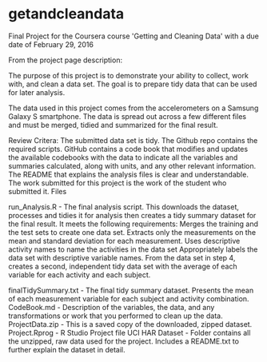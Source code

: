 # getandcleandata
Final Project for the Coursera course 'Getting and Cleaning Data' with a due date of February 29, 2016

From the project page description:

The purpose of this project is to demonstrate your ability to collect, work with, and clean a data set. The goal is to prepare tidy data that can be used for later analysis.

The data used in this project comes from the accelerometers on a Samsung Galaxy S smartphone. The data is spread out across a few different files and must be merged, tidied and summarized for the final result.

Review Critera:
The submitted data set is tidy.
The Github repo contains the required scripts.
GitHub contains a code book that modifies and updates the available codebooks with the data to indicate all the variables and summaries calculated, along with units, and any other relevant information.
The README that explains the analysis files is clear and understandable.
The work submitted for this project is the work of the student who submitted it.
Files

run_Analysis.R - The final analysis script. This downloads the dataset, processes and tidies it for analysis then creates a tidy summary dataset for the final result. It meets the following requirements:
Merges the training and the test sets to create one data set.
Extracts only the measurements on the mean and standard deviation for each measurement.
Uses descriptive activity names to name the activities in the data set
Appropriately labels the data set with descriptive variable names.
From the data set in step 4, creates a second, independent tidy data set with the average of each variable for each activity and each subject.

finalTidySummary.txt - The final tidy summary dataset. Presents the mean of each measurement variable for each subject and activity combination.
CodeBook.md - Description of the variables, the data, and any transformations or work that you performed to clean up the data.
ProjectData.zip - This is a saved copy of the downloaded, zipped dataset.
Project.Rprog - R Studio Project file
UCI HAR Dataset - Folder contains all the unzipped, raw data used for the project. Includes a README.txt to further explain the dataset in detail.
